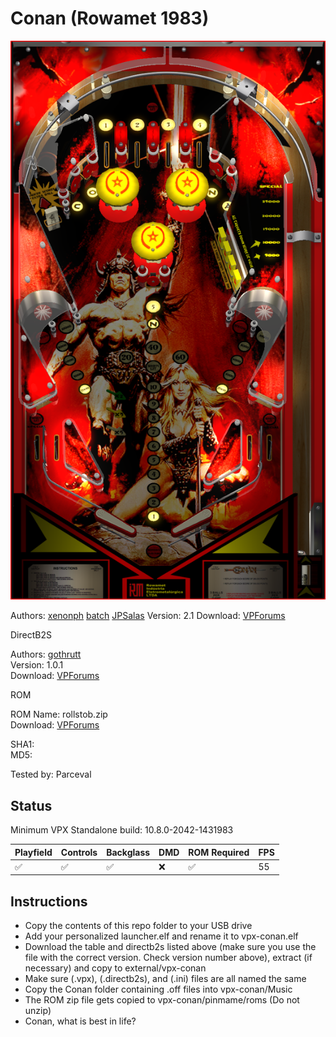 # Conan (Rowamet 1983)

![Table Preview](https://github.com/lilalien/vpx-images/blob/main/vpx-conan.png)

Authors: [xenonph](https://www.vpforums.org/index.php?showuser=14100) [batch](https://www.vpforums.org/index.php?showuser=30858) [JPSalas](https://www.vpforums.org/index.php?showuser=277) 
Version: 2.1
Download: [VPForums](https://www.vpforums.org/index.php?app=downloads&showfile=13053)

DirectB2S

Authors: [gothrutt](https://www.vpforums.org/index.php?showuser=113691)  
Version: 1.0.1  
Download: [VPForums](https://www.vpforums.org/index.php?app=downloads&showfile=12626)

ROM

ROM Name: rollstob.zip  
Download: [VPForums](https://www.vpforums.org/index.php?app=downloads&showfile=681)  

SHA1:  
MD5:  

Tested by: Parceval

## Status 

Minimum VPX Standalone build: 10.8.0-2042-1431983

| Playfield | Controls | Backglass | DMD | ROM Required | FPS | 
|-----------|----------|-----------|-----|--------------|-----|
| :white_check_mark: | :white_check_mark: | :white_check_mark: | :x: | :white_check_mark: | 55 |

## Instructions

- Copy the contents of this repo folder to your USB drive
- Add your personalized launcher.elf and rename it to vpx-conan.elf
- Download the table and directb2s listed above (make sure you use the file with the correct version. Check version number above), extract (if necessary) and copy to external/vpx-conan
- Make sure (.vpx), (.directb2s), and (.ini) files are all named the same
- Copy the Conan folder containing .off files into vpx-conan/Music
- The ROM zip file gets copied to vpx-conan/pinmame/roms (Do not unzip)
- Conan, what is best in life?

